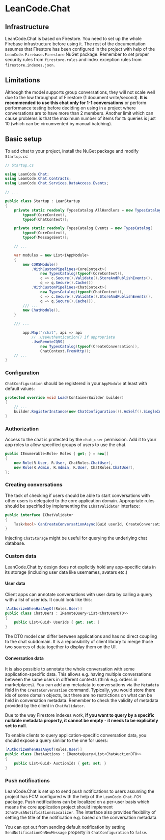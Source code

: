 # LeanCode.Chat

## Infrastructure

LeanCode.Chat is based on Firestore. You need to set up the whole Firebase infrastructure before using it. The rest of the documentation assumes that Firestore has been configured in the project with help of the `LeanCode.Firebase.Firestore` NuGet package. Remember to set proper security rules from `firestore.rules` and index exception rules from `firestore.indexes.json`.

## Limitations

Although the model supports group conversations, they will not scale well due to the low throughput of Firestore (1 document write/second). **It is recommended to use this chat only for 1-1 conversations** or perform performance testing before deciding on using in a project where conversations are to have more than 2 members. Another limit which can cause problems is that the maximum number of items for `IN` queries is just 10 (which can be circumvented by manual batching).

## Basic setup

To add chat to your project, install the NuGet package and modify `Startup.cs`:

```csharp
// Startup.cs

using LeanCode.Chat;
using LeanCode.Chat.Contracts;
using LeanCode.Chat.Services.DataAccess.Events;

// ...

public class Startup : LeanStartup
{
    private static readonly TypesCatalog AllHandlers = new TypesCatalog(
        typeof(CoreContext),
        typeof(ChatContext));

    private static readonly TypesCatalog Events = new TypesCatalog(
        typeof(CoreContext),
        typeof(MessageSent));

    // ...

    var modules = new List<IAppModule>
    {
        new CQRSModule()
            .WithCustomPipelines<CoreContext>(
                new TypesCatalog(typeof(CoreContext)),
                c => c.Secure().Validate().StoreAndPublishEvents(),
                q => q.Secure().Cache())
            .WithCustomPipelines<ChatContext>(
                new TypesCatalog(typeof(ChatContext)),
                c => c.Secure().Validate().StoreAndPublishEvents(),
                q => q.Secure().Cache()),
        /// ...
        new ChatModule(),
    }

    /// ...

        app.Map("/chat", api => api
            // .UseAuthentication() if appropriate
            .UseRemoteCQRS(
                new TypesCatalog(typeof(CreateConversation)),
                ChatContext.FromHttp));
    // ...
}
```

### Configuration

`ChatConfiguration` should be registered in your `AppModule` at least with default values:

```csharp
protected override void Load(ContainerBuilder builder)
{
    // ...
    builder.RegisterInstance(new ChatConfiguration()).AsSelf().SingleInstance();
}
```

### Authorization

Access to the chat is protected by the `chat_user` permission. Add it to your app roles to allow specified groups of users to use the chat.

```csharp
public IEnumerable<Role> Roles { get; } = new[]
{
    new Role(R.User, R.User, ChatRoles.ChatUser),
    new Role(R.Admin, R.Admin, R.User, ChatRoles.ChatUser),
};
```

### Creating conversations

The task of checking if users should be able to start conversations with other users is delegated to the core application domain. Appropriate rules should be specified by implementing the `IChatValidator` interface:

```csharp
public interface IChatValidator
{
    Task<bool> CanCreateConversationAsync(Guid userId, CreateConversation command, CancellationToken cancellationToken);
}
```

Injecting `ChatStorage` might be useful for querying the underlying chat database.

### Custom data

LeanCode.Chat by design does not explicitly hold any app-specific data in its storage (including user data like usernames, avatars etc.)

#### User data

Client apps can annotate conversations with user data by calling a query with a list of user ids. It could look like this:

```csharp
[AuthorizeWhenHasAnyOf(Roles.User)]
public class ChatUsers : IRemoteQuery<List<ChatUserDTO>>
{
    public List<Guid> UserIds { get; set; }
}
```

The DTO model can differ between applications and has no direct coupling to the chat subdomain. It is a reponsibility of client library to merge those two sources of data together to display them on the UI.

#### Conversation data

It is also possible to annotate the whole conversation with some application-specific data. This allows e.g. having multiple conversations between the same users in different contexts (think e.g. orders in marketplaces). You can add any metadata to conversations via the `Metadata` field in the `CreateConversation` command. Typically, you would store there ids of some domain objects, but there are no restrictions on what can be held in conversation metadata. Remember to check the validity of metadata provided by the client in `ChatValidator`.

Due to the way Firestore indexes work, **if you want to query by a specific nullable metadata property, it cannot be empty - it needs to be explicitely set to null**.

To enable clients to query application-specific conversation data, you should expose a query similar to the one for users:

```csharp
[AuthorizeWhenHasAnyOf(Roles.User)]
public class ChatAuctions : IRemoteQuery<List<ChatAuctionDTO>>
{
    public List<Guid> AuctionIds { get; set; }
}
```

### Push notifications

LeanCode.Chat is set up to send push notifications to users assuming the project has FCM configured with the help of the `LeanCode.Chat.FCM` package. Push notifications can be localized on a per-user basis which means the core application project should implement `IChatPushNotificationsLocalizer`. The interface also provides flexibility of setting the title of the notification e.g. based on the conversation metadata.

You can opt out from sending default notification by setting `SendNotificationOnNewMessage` property in `ChatConfiguration` to `false`.
